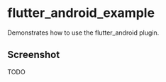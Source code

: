 # flutter_android_example

Demonstrates how to use the flutter_android plugin.

## Screenshot

TODO
